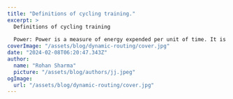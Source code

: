 ```yaml
---
title: "Definitions of cycling training."
excerpt: >
  Definitions of cycling training
  
  Power: Power is a measure of energy expended per unit of time. It is measured in Watts or joules per second. This parameter is considered the most accurate and dependa
coverImage: "/assets/blog/dynamic-routing/cover.jpg"
date: "2024-02-08T06:20:47.343Z"
author:
  name: "Rohan Sharma"
  picture: "/assets/blog/authors/jj.jpeg"
ogImage:
  url: "/assets/blog/dynamic-routing/cover.jpg"
---
```


